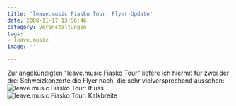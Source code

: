 ```yaml
---
title: 'leave.music Fiasko Tour: Flyer-Update'
date: 2008-11-17 13:56:46
category: Veranstaltungen
tags:
- leave.music
image: ''

---
```


Zur angekündigten ["leave.music Fiasko Tour"](/2008/11/fiasko/)  liefere ich hiermit für zwei der drei Schweizkonzerte die Flyer nach, die sehr vielversprechend aussehen:  
![](/images/posts/lvm_fiasko_ifluss.jpg "leave.music Fiasko Tour: Ifluss")  
![](/images/posts/lvm_fiasko_kalkbreite.jpg "leave.music Fiasko Tour: Kalkbreite")
